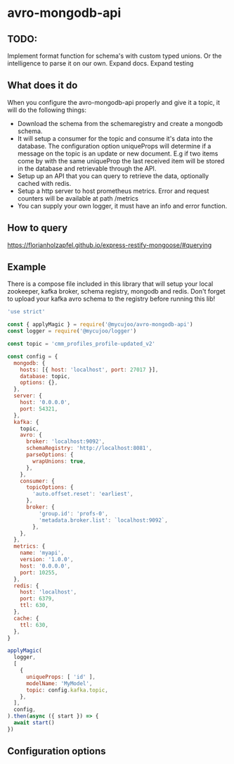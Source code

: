 # avro-mongodb-api

## TODO:
Implement format function for schema's with custom typed unions. Or the intelligence to parse it on our own. 
Expand docs.
Expand testing

## What does it do
When you configure the avro-mongodb-api properly and give it a topic, it will do the following things:
* Download the schema from the schemaregistry and create a mongodb schema.
* It will setup a consumer for the topic and consume it's data into the database. The configuration option uniqueProps will determine if a message on the topic is an update or new document. E.g if two items come by with the same uniqueProp the last received item will be stored in the database and retrievable through the API.
* Setup up an API that you can query to retrieve the data, optionally cached with redis. 
* Setup a http server to host prometheus metrics. Error and request counters will be available at path /metrics
* You can supply your own logger, it must have an info and error function.

## How to query

https://florianholzapfel.github.io/express-restify-mongoose/#querying

## Example

There is a compose file included in this library that will setup your local zookeeper, kafka broker, schema registry, mongodb and redis. Don't forget to upload your kafka avro schema to the registry before running this lib!

```javascript
'use strict'

const { applyMagic } = require('@mycujoo/avro-mongodb-api')
const logger = require('@mycujoo/logger')

const topic = 'cmm_profiles_profile-updated_v2'

const config = {
  mongodb: {
    hosts: [{ host: 'localhost', port: 27017 }],
    database: topic,
    options: {},
  },
  server: {
    host: '0.0.0.0',
    port: 54321,
  },
  kafka: {
    topic,
    avro: {
      broker: 'localhost:9092',
      schemaRegistry: 'http://localhost:8081',
      parseOptions: {
        wrapUnions: true,
      },
    },
    consumer: {
      topicOptions: {
        'auto.offset.reset': 'earliest',
      },
      broker: {
          'group.id': 'profs-0',
          'metadata.broker.list': `localhost:9092`,
        },
    },
  },
  metrics: {
    name: 'myapi',
    version: '1.0.0',
    host: '0.0.0.0',
    port: 10255,
  },
  redis: {
    host: 'localhost',
    port: 6379,
    ttl: 630,
  },
  cache: {
    ttl: 630,
  },
}

applyMagic(
  logger,
  [
    {
      uniqueProps: [ 'id' ],
      modelName: 'MyModel',
      topic: config.kafka.topic,
    },
  ],
  config,
).then(async ({ start }) => {
  await start()
})

```

## Configuration options